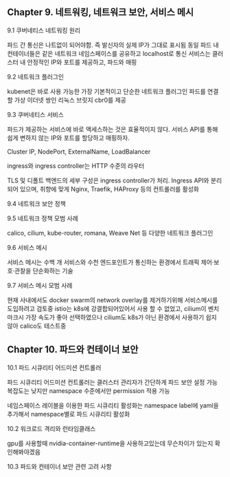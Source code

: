## Chapter 9. 네트워킹, 네트워크 보안, 서비스 메시

9.1 쿠버네티스 네트워킹 원리

파드 간 통신은 나트없이 되어야함. 즉 발신자의 실제 IP가 그대로 표시됨
동일 파드 내 컨테이너들은 같은 네트워크 네임스페이스를 공유하고 localhost로 통신
서비스는 클러스터 내 안정적인 IP와 포트를 제공하고, 파드와 매핑

9.2 네트워크 플러그인

kubenet은 바로 사용 가능한 가장 기본적이고 단순한 네트워크 플러그인
파드를 연결할 가상 이더넷 쌍인 리눅스 브릿지 cbr0를 제공

9.3 쿠버네티스 서비스

파드가 제공하는 서비스에 바로 액세스하는 것은 효율적이지 않다.
서비스 API를 통해 쉽게 변하지 않는 IP와 포트를 할당하고 매핑하자.

Cluster IP, NodePort, ExternalName, LoadBalancer

ingress와 ingress controller는 HTTP 수준의 라우터

TLS 및 디폴트 백엔드의 세부 구성은 ingress controller가 처리. Ingress API와 분리되어 있으며, 취향에 맞게 Nginx, Traefik, HAProxy 등의 컨트롤러를 활성화

9.4 네트워크 보안 정책

9.5 네트워크 정책 모범 사례

calico, cilium, kube-router, romana, Weave Net 등 다양한 네트워크 플러그인

9.6 서비스 메시

서비스 메시는 수백 개 서비스와 수천 엔드포인트가 통신하는 환경에서 트래픽 제어·보호·관찰을 단순화하는 기술

9.7 서비스 메시 모범 사례

현재 사내에서도 docker swarm의 network overlay를 제거하기위해 서비스메시를 도입하려고 검토중
istio는 k8s에 강결합되어있어서 사용 할 수 없었고, cilium이 벤치마크시 가장 속도가 좋아 선택하였으나 cilium도 k8s가 아닌 환경에서 사용하기 쉽지 않아 calico도 테스트중

## Chapter 10. 파드와 컨테이너 보안

10.1 파드 시큐리티 어드미션 컨트롤러

파드 시큐리티 어드미션 컨트롤러는 클러스터 관리자가 간단하게 파드 보안 설정 가능
복잡도는 낮지만 namespace 수준에서만 permission 적용 가능

네임스페이스 레이블을 이용한 파드 시큐리티 활성화는 namespace label에 yaml을 추가해서 namespace별로 파드 시큐리티 활성화

10.2 워크로드 격리와 런타임클래스

gpu를 사용할때 nvidia-container-runtime을 사용하고있는데 무슨차이가 있는지 확인해봐야겠음

10.3 파드와 컨테이너 보안 관련 고려 사항
